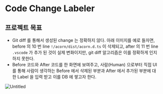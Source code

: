 # Code Change Labeler

## 프로젝트 목표

- Git diff 를 통해서 생성된 change 는 정확하지 않다. 아래 이미지를 예로 들자면, before 의 10 번 line `!/acorn/dist/acorn.d.ts` 이 삭제되고, after 의 11 번 line `.vscode` 가 추가 된 것이 실제 변화이지만, git diff 알고리즘은 이를 정확하게 인지하지 못한다.
- Before 코드와 After 코드를 한 화면에 보여주고, 사람(Human) 으로부터 직접 UI 를 통해 사람이 생각하는 Before 에서 삭제된 부분과 After 에서 추가된 부분에 대한 Label 을 입력 받고 이를 DB 에 쌓고자 한다.

![Untitled](https://s3-us-west-2.amazonaws.com/secure.notion-static.com/6aaaeb6e-7718-4aec-be3e-9c02a8b1485f/Untitled.png)
